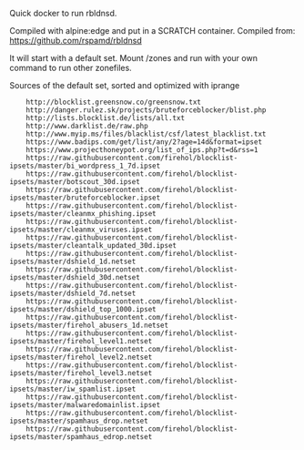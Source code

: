 
Quick docker to run rbldnsd.

Compiled with alpine:edge and put in a SCRATCH container. Compiled from: https://github.com/rspamd/rbldnsd

It will start with a default set. 
Mount /zones and run with your own command to run other zonefiles.

Sources of the default set, sorted and optimized with iprange

        http://blocklist.greensnow.co/greensnow.txt
        http://danger.rulez.sk/projects/bruteforceblocker/blist.php
        http://lists.blocklist.de/lists/all.txt
        http://www.darklist.de/raw.php
        http://www.myip.ms/files/blacklist/csf/latest_blacklist.txt
        https://www.badips.com/get/list/any/2?age=14d&format=ipset
        https://www.projecthoneypot.org/list_of_ips.php?t=d&rss=1
        https://raw.githubusercontent.com/firehol/blocklist-ipsets/master/bi_wordpress_1_7d.ipset
        https://raw.githubusercontent.com/firehol/blocklist-ipsets/master/botscout_30d.ipset
        https://raw.githubusercontent.com/firehol/blocklist-ipsets/master/bruteforceblocker.ipset
        https://raw.githubusercontent.com/firehol/blocklist-ipsets/master/cleanmx_phishing.ipset
        https://raw.githubusercontent.com/firehol/blocklist-ipsets/master/cleanmx_viruses.ipset
        https://raw.githubusercontent.com/firehol/blocklist-ipsets/master/cleantalk_updated_30d.ipset
        https://raw.githubusercontent.com/firehol/blocklist-ipsets/master/dshield_1d.netset
        https://raw.githubusercontent.com/firehol/blocklist-ipsets/master/dshield_30d.netset
        https://raw.githubusercontent.com/firehol/blocklist-ipsets/master/dshield_7d.netset
        https://raw.githubusercontent.com/firehol/blocklist-ipsets/master/dshield_top_1000.ipset
        https://raw.githubusercontent.com/firehol/blocklist-ipsets/master/firehol_abusers_1d.netset
        https://raw.githubusercontent.com/firehol/blocklist-ipsets/master/firehol_level1.netset
        https://raw.githubusercontent.com/firehol/blocklist-ipsets/master/firehol_level2.netset
        https://raw.githubusercontent.com/firehol/blocklist-ipsets/master/firehol_level3.netset
        https://raw.githubusercontent.com/firehol/blocklist-ipsets/master/iw_spamlist.ipset
        https://raw.githubusercontent.com/firehol/blocklist-ipsets/master/malwaredomainlist.ipset
        https://raw.githubusercontent.com/firehol/blocklist-ipsets/master/spamhaus_drop.netset
        https://raw.githubusercontent.com/firehol/blocklist-ipsets/master/spamhaus_edrop.netset

